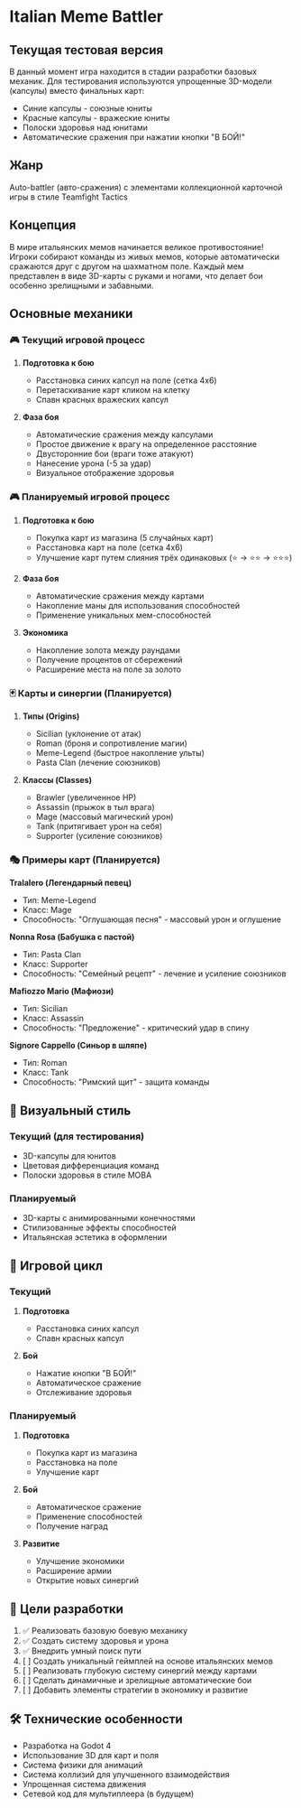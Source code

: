 # Italian Meme Battler

## Текущая тестовая версия
В данный момент игра находится в стадии разработки базовых механик. Для тестирования используются упрощенные 3D-модели (капсулы) вместо финальных карт:
- Синие капсулы - союзные юниты
- Красные капсулы - вражеские юниты
- Полоски здоровья над юнитами
- Автоматические сражения при нажатии кнопки "В БОЙ!"

## Жанр
Auto-battler (авто-сражения) с элементами коллекционной карточной игры в стиле Teamfight Tactics

## Концепция
В мире итальянских мемов начинается великое противостояние! Игроки собирают команды из живых мемов, которые автоматически сражаются друг с другом на шахматном поле. Каждый мем представлен в виде 3D-карты с руками и ногами, что делает бои особенно зрелищными и забавными.

## Основные механики

### 🎮 Текущий игровой процесс
1. **Подготовка к бою**
   - Расстановка синих капсул на поле (сетка 4x6)
   - Перетаскивание карт кликом на клетку
   - Спавн красных вражеских капсул

2. **Фаза боя**
   - Автоматические сражения между капсулами
   - Простое движение к врагу на определенное расстояние
   - Двусторонние бои (враги тоже атакуют)
   - Нанесение урона (-5 за удар)
   - Визуальное отображение здоровья

### 🎮 Планируемый игровой процесс
1. **Подготовка к бою**
   - Покупка карт из магазина (5 случайных карт)
   - Расстановка карт на поле (сетка 4x6)
   - Улучшение карт путем слияния трёх одинаковых (⭐ → ⭐⭐ → ⭐⭐⭐)

2. **Фаза боя**
   - Автоматические сражения между картами
   - Накопление маны для использования способностей
   - Применение уникальных мем-способностей

3. **Экономика**
   - Накопление золота между раундами
   - Получение процентов от сбережений
   - Расширение места на поле за золото

### 🃏 Карты и синергии (Планируется)
1. **Типы (Origins)**
   - Sicilian (уклонение от атак)
   - Roman (броня и сопротивление магии)
   - Meme-Legend (быстрое накопление ульты)
   - Pasta Clan (лечение союзников)

2. **Классы (Classes)**
   - Brawler (увеличенное HP)
   - Assassin (прыжок в тыл врага)
   - Mage (массовый магический урон)
   - Tank (притягивает урон на себя)
   - Supporter (усиление союзников)

### 🎭 Примеры карт (Планируется)

**Tralalero (Легендарный певец)**
- Тип: Meme-Legend
- Класс: Mage
- Способность: "Оглушающая песня" - массовый урон и оглушение

**Nonna Rosa (Бабушка с пастой)**
- Тип: Pasta Clan
- Класс: Supporter
- Способность: "Семейный рецепт" - лечение и усиление союзников

**Mafiozzo Mario (Мафиози)**
- Тип: Sicilian
- Класс: Assassin
- Способность: "Предложение" - критический удар в спину

**Signore Cappello (Синьор в шляпе)**
- Тип: Roman
- Класс: Tank
- Способность: "Римский щит" - защита команды

## 🎨 Визуальный стиль
### Текущий (для тестирования)
- 3D-капсулы для юнитов
- Цветовая дифференциация команд
- Полоски здоровья в стиле MOBA

### Планируемый
- 3D-карты с анимированными конечностями
- Стилизованные эффекты способностей
- Итальянская эстетика в оформлении

## 🔄 Игровой цикл
### Текущий
1. **Подготовка**
   - Расстановка синих капсул
   - Спавн красных капсул

2. **Бой**
   - Нажатие кнопки "В БОЙ!"
   - Автоматическое сражение
   - Отслеживание здоровья

### Планируемый
1. **Подготовка**
   - Покупка карт из магазина
   - Расстановка на поле
   - Улучшение карт

2. **Бой**
   - Автоматическое сражение
   - Применение способностей
   - Получение наград

3. **Развитие**
   - Улучшение экономики
   - Расширение армии
   - Открытие новых синергий

## 🎯 Цели разработки
1. ✅ Реализовать базовую боевую механику
2. ✅ Создать систему здоровья и урона
3. ✅ Внедрить умный поиск пути
4. [ ] Создать уникальный геймплей на основе итальянских мемов
5. [ ] Реализовать глубокую систему синергий между картами
6. [ ] Сделать динамичные и зрелищные автоматические бои
7. [ ] Добавить элементы стратегии в экономику и развитие

## 🛠️ Технические особенности
- Разработка на Godot 4
- Использование 3D для карт и поля
- Система физики для анимаций
- Система коллизий для улучшенного взаимодействия
- Упрощенная система движения
- Сетевой код для мультиплеера (в будущем)
